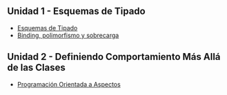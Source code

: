 Unidad 1 - Esquemas de Tipado
-----------------------------

-   [Esquemas de Tipado](esquemas-de-tipado.html)
-   [Binding, polimorfismo y sobrecarga](binding--polimorfismo-y-sobrecarga.html)

Unidad 2 - Definiendo Comportamiento Más Allá de las Clases
-----------------------------------------------------------

-   [Programación Orientada a Aspectos](programacion-orientada-a-aspectos.html)

